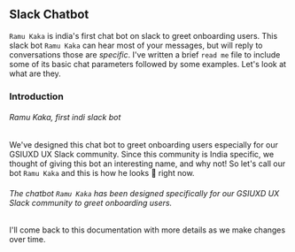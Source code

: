 ## Slack Chatbot

`Ramu Kaka` is india's first chat bot on slack to greet onboarding users. This slack bot `Ramu Kaka` can hear most of your messages, but will reply to conversations those are _specific_. I've written a brief `read me` file to include some of its basic chat parameters followed by some examples. Let's look at what are they.

### Introduction
###### Ramu Kaka, first indi slack bot

We've designed this chat bot to greet onboarding users especially for our GSIUXD UX Slack community. Since this community is India specific, we thought of giving this bot an interesting name, and why not! So let's call our bot `Ramu Kaka` and this is how he looks 👳 right now.

###### The chatbot `Ramu Kaka` has been designed specifically for our GSIUXD UX Slack community to greet onboarding users.

I'll come back to this documentation with more details as we make changes over time. 


